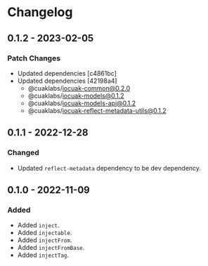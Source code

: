 # Changelog

## 0.1.2 - 2023-02-05

### Patch Changes

- Updated dependencies [c4861bc]
- Updated dependencies [42198a4]
  - @cuaklabs/iocuak-common@0.2.0
  - @cuaklabs/iocuak-models@0.1.2
  - @cuaklabs/iocuak-models-api@0.1.2
  - @cuaklabs/iocuak-reflect-metadata-utils@0.1.2

## 0.1.1 - 2022-12-28

### Changed

- Updated `reflect-metadata` dependency to be dev dependency.

## 0.1.0 - 2022-11-09

### Added

- Added `inject`.
- Added `injectable`.
- Added `injectFrom`.
- Added `injectFromBase`.
- Added `injectTag`.
